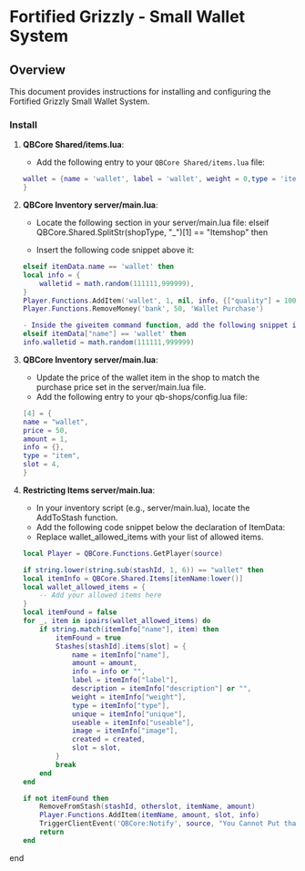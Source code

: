 # Fortified Grizzly - Small Wallet System 

## Overview
This document provides instructions for installing and configuring the Fortified Grizzly Small Wallet System.

### Install

1. **QBCore Shared/items.lua**:
   - Add the following entry to your `QBCore Shared/items.lua` file:

   ```lua
   wallet = {name = 'wallet', label = 'wallet', weight = 0,type = 'item', image = 'wallet.png', unique = true, useable = true, shouldClose = false combinable = nil,description = ''
   }
   ```

2. **QBCore Inventory server/main.lua**:
    - Locate the following section in your server/main.lua file:
    elseif QBCore.Shared.SplitStr(shopType, "_")[1] == "Itemshop" then

    - Insert the following code snippet above it:
    ```lua
    elseif itemData.name == 'wallet' then
    local info = {
        walletid = math.random(111111,999999),
    }
    Player.Functions.AddItem('wallet', 1, nil, info, {["quality"] = 100})
    Player.Functions.RemoveMoney('bank', 50, 'Wallet Purchase')

    - Inside the giveitem command function, add the following snippet inside the if itemData then block:
    elseif itemData["name"] == 'wallet' then
    info.walletid = math.random(111111,999999)
    ```
3. **QBCore Inventory server/main.lua**: 
    - Update the price of the wallet item in the shop to match the purchase price set in the server/main.lua file.
    - Add the following entry to your qb-shops/config.lua file:
    ```lua
    [4] = {
    name = "wallet",
    price = 50,
    amount = 1,
    info = {},
    type = "item",
    slot = 4,
    }
    ```
4. **Restricting Items server/main.lua**:
    - In your inventory script (e.g., server/main.lua), locate the AddToStash function.
    - Add the following code snippet below the declaration of ItemData:
    - Replace wallet_allowed_items with your list of allowed items.
    ```lua    
    local Player = QBCore.Functions.GetPlayer(source)

    if string.lower(string.sub(stashId, 1, 6)) == "wallet" then
    local itemInfo = QBCore.Shared.Items[itemName:lower()]
    local wallet_allowed_items = {
        -- Add your allowed items here
    }
    local itemFound = false
    for _, item in ipairs(wallet_allowed_items) do
        if string.match(itemInfo["name"], item) then
            itemFound = true
            Stashes[stashId].items[slot] = {
                name = itemInfo["name"],
                amount = amount,
                info = info or "",
                label = itemInfo["label"],
                description = itemInfo["description"] or "",
                weight = itemInfo["weight"],
                type = itemInfo["type"],
                unique = itemInfo["unique"],
                useable = itemInfo["useable"],
                image = itemInfo["image"],
                created = created,
                slot = slot,
            }
            break
        end
    end

    if not itemFound then
        RemoveFromStash(stashId, otherslot, itemName, amount)
        Player.Functions.AddItem(itemName, amount, slot, info)
        TriggerClientEvent('QBCore:Notify', source, "You Cannot Put that item here!", "error", 3500)
        return
    end
end
```











